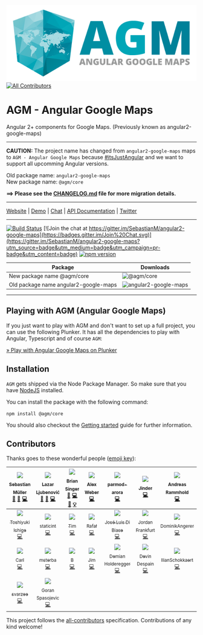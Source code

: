 [![AGM - Angular Google Maps](assets/images/angular-google-maps-logo.png)](https://angular-maps.com/)
[![All Contributors](https://img.shields.io/badge/all_contributors-23-orange.svg?style=flat-square)](#contributors)

# AGM - Angular Google Maps

Angular 2+ components for Google Maps. (Previously known as angular2-google-maps)

-----

**CAUTION:** The project name has changed from `angular2-google-maps` maps to `AGM - Angular Google Maps` because [#itsJustAngular](http://angularjs.blogspot.de/2017/01/branding-guidelines-for-angular-and.html) and we want to support all upcomming Angular versions.

Old package name: `angular2-google-maps`  
New package name: `@agm/core`

**==> Please see the [CHANGELOG.md](CHANGELOG.md) file for more migration details.**

----

[Website](https://angular-maps.com/) | [Demo](http://plnkr.co/edit/YX7W20?p=preview) | [Chat](https://gitter.im/SebastianM/angular2-google-maps) | [API Documentation](https://angular-maps.com/docs/api/latest/ts/) | [Twitter](https://twitter.com/Sebamueller)

-----

[![Build Status](https://travis-ci.org/SebastianM/angular-google-maps.svg?branch=master)](https://travis-ci.org/SebastianM/angular-google-maps) [![Join the chat at https://gitter.im/SebastianM/angular2-google-maps](https://badges.gitter.im/Join%20Chat.svg)](https://gitter.im/SebastianM/angular2-google-maps?utm_source=badge&utm_medium=badge&utm_campaign=pr-badge&utm_content=badge) [![npm version](https://badge.fury.io/js/%40agm%2Fcore.svg)](https://www.npmjs.com/package/@agm/core)  

| Package                               | Downloads                                                                       |
|---------------------------------------|---------------------------------------------------------------------------------|
| New package name @agm/core            | ![@agm/core](https://img.shields.io/npm/dm/@agm/core.svg)                       |
| Old package name angular2-google-maps | ![angular2-google-maps](https://img.shields.io/npm/dm/angular2-google-maps.svg) |
---

## Playing with AGM (Angular Google Maps)

If you just want to play with AGM and don't want to set up a full project, you can use the following Plunker. It has all the dependencies to play with Angular, Typescript and of course `AGM`:

[&raquo; Play with Angular Google Maps on Plunker](http://plnkr.co/edit/YX7W20?p=preview)

## Installation

`AGM` gets shipped via the Node Package Manager. So make sure that you have [NodeJS](https://nodejs.org) installed.

  You can install the package with the following command:

```shell
npm install @agm/core
```

You should also checkout the [Getting started](https://angular-maps.com/docs/getting-started.html#package-installation) guide for further information.

## Contributors

Thanks goes to these wonderful people ([emoji key](https://github.com/kentcdodds/all-contributors#emoji-key)):

<!-- ALL-CONTRIBUTORS-LIST:START - Do not remove or modify this section -->
| [<img src="https://avatars1.githubusercontent.com/u/275268?v=3" width="100px;"/><br /><sub>Sebastian Müller</sub>](http://twitter.com/Sebamueller)<br />[💬](#question-SebastianM "Answering Questions") [🐛](https://github.com/SebastianM/angular-google-maps/issues?q=author%3ASebastianM "Bug reports") [💻](https://github.com/SebastianM/angular-google-maps/commits?author=SebastianM "Code") | [<img src="https://avatars0.githubusercontent.com/u/7661457?v=3" width="100px;"/><br /><sub>Lazar Ljubenović</sub>](https://github.com/lazarljubenovic)<br />[💬](#question-lazarljubenovic "Answering Questions") [🐛](https://github.com/SebastianM/angular-google-maps/issues?q=author%3Alazarljubenovic "Bug reports") [💻](https://github.com/SebastianM/angular-google-maps/commits?author=lazarljubenovic "Code") | [<img src="https://avatars2.githubusercontent.com/u/963301?v=3" width="100px;"/><br /><sub>Brian Singer</sub>](http://localpro.me)<br />[💬](#question-brian-singer "Answering Questions") [💻](https://github.com/SebastianM/angular-google-maps/commits?author=brian-singer "Code") [📖](https://github.com/SebastianM/angular-google-maps/commits?author=brian-singer "Documentation") [💡](#example-brian-singer "Examples") | [<img src="https://avatars2.githubusercontent.com/u/14409?v=3" width="100px;"/><br /><sub>Alex Weber</sub>](https://twitter.com/alexweber15)<br />[💻](https://github.com/SebastianM/angular-google-maps/commits?author=alexweber "Code") | [<img src="https://avatars3.githubusercontent.com/u/7057692?v=3" width="100px;"/><br /><sub>parmod-arora</sub>](https://github.com/parmod-arora)<br />[💻](https://github.com/SebastianM/angular-google-maps/commits?author=parmod-arora "Code") | [<img src="https://avatars0.githubusercontent.com/u/1503474?v=3" width="100px;"/><br /><sub>Jinder</sub>](http://kangaroom.net/)<br />[💻](https://github.com/SebastianM/angular-google-maps/commits?author=jinder "Code") | [<img src="https://avatars2.githubusercontent.com/u/638836?v=3" width="100px;"/><br /><sub>Andreas Rammhold</sub>](https://github.com/andir)<br />[💻](https://github.com/SebastianM/angular-google-maps/commits?author=andir "Code") |
| :---: | :---: | :---: | :---: | :---: | :---: | :---: |
| [<img src="https://avatars0.githubusercontent.com/u/16093233?v=3" width="100px;"/><br /><sub>Toshiyuki Ichige</sub>](https://github.com/TSHiYK)<br />[💻](https://github.com/SebastianM/angular-google-maps/commits?author=TSHiYK "Code") | [<img src="https://avatars3.githubusercontent.com/u/547516?v=3" width="100px;"/><br /><sub>staticint</sub>](https://github.com/staticint)<br />[💻](https://github.com/SebastianM/angular-google-maps/commits?author=staticint "Code") | [<img src="https://avatars1.githubusercontent.com/u/1966467?v=3" width="100px;"/><br /><sub>Tim</sub>](http://www.ghostmole.com)<br />[💻](https://github.com/SebastianM/angular-google-maps/commits?author=Tempus35 "Code") | [<img src="https://avatars1.githubusercontent.com/u/160391?v=3" width="100px;"/><br /><sub>Rafał</sub>](https://github.com/rafalh)<br />[💻](https://github.com/SebastianM/angular-google-maps/commits?author=rafalh "Code") | [<img src="https://avatars2.githubusercontent.com/u/791137?v=3" width="100px;"/><br /><sub>José Luis Di Biase</sub>](http://www.camba.coop)<br />[💻](https://github.com/SebastianM/angular-google-maps/commits?author=josx "Code") | [<img src="https://avatars2.githubusercontent.com/u/5773490?v=3" width="100px;"/><br /><sub>Jordan Frankfurt</sub>](https://github.com/JFrankfurt)<br />[💻](https://github.com/SebastianM/angular-google-maps/commits?author=JFrankfurt "Code") | [<img src="https://avatars0.githubusercontent.com/u/7952803?v=3" width="100px;"/><br /><sub>DominikAngerer</sub>](https://dominikangerer.com)<br />[💻](https://github.com/SebastianM/angular-google-maps/commits?author=DominikAngerer "Code") |
| [<img src="https://avatars3.githubusercontent.com/u/7984168?v=3" width="100px;"/><br /><sub>Carl</sub>](https://github.com/carl09)<br />[💻](https://github.com/SebastianM/angular-google-maps/commits?author=carl09 "Code") | [<img src="https://avatars1.githubusercontent.com/u/12588436?v=3" width="100px;"/><br /><sub>msterba</sub>](https://github.com/msterba)<br />[💻](https://github.com/SebastianM/angular-google-maps/commits?author=msterba "Code") | [<img src="https://avatars2.githubusercontent.com/u/7057665?v=3" width="100px;"/><br /><sub>B</sub>](https://github.com/b264)<br />[💻](https://github.com/SebastianM/angular-google-maps/commits?author=b264 "Code") | [<img src="https://avatars0.githubusercontent.com/u/2433183?v=3" width="100px;"/><br /><sub>Jim</sub>](http://jimulle.com)<br />[💻](https://github.com/SebastianM/angular-google-maps/commits?author=jimulle "Code") | [<img src="https://avatars1.githubusercontent.com/u/3471756?v=3" width="100px;"/><br /><sub>Demian Holderegger</sub>](https://github.com/demianh)<br />[💻](https://github.com/SebastianM/angular-google-maps/commits?author=demianh "Code") | [<img src="https://avatars2.githubusercontent.com/u/6187137?v=3" width="100px;"/><br /><sub>Devin Despain</sub>](https://github.com/dangerdespain)<br />[💻](https://github.com/SebastianM/angular-google-maps/commits?author=dangerdespain "Code") | [<img src="https://avatars0.githubusercontent.com/u/10988488?v=3" width="100px;"/><br /><sub>IlianSchokkaert</sub>](http://www.juniortoinfinity.com/)<br />[💻](https://github.com/SebastianM/angular-google-maps/commits?author=IlianSchokkaert "Code") |
| [<img src="https://avatars1.githubusercontent.com/u/20668183?v=3" width="100px;"/><br /><sub>svarzee</sub>](https://github.com/svarzee)<br />[💻](https://github.com/SebastianM/angular-google-maps/commits?author=svarzee "Code") | [<img src="https://avatars1.githubusercontent.com/u/5211330?v=3" width="100px;"/><br /><sub>Goran Spasojevic</sub>](http://gorango.me)<br />[💻](https://github.com/SebastianM/angular-google-maps/commits?author=gorango "Code") |
<!-- ALL-CONTRIBUTORS-LIST:END -->

This project follows the [all-contributors](https://github.com/kentcdodds/all-contributors) specification. Contributions of any kind welcome!